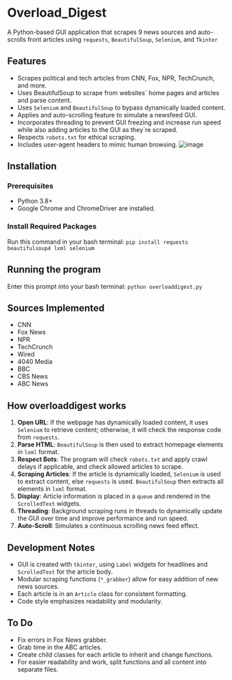 # Overload_Digest
A Python-based GUI application that scrapes 9 news sources and auto-scrolls front articles using `requests`, `BeautifulSoup`, `Selenium`, and `Tkinter`

## Features
* Scrapes political and tech articles from CNN, Fox, NPR, TechCrunch, and more.
* Uses BeautifulSoup to scrape from websites` home pages and articles and parse content.
* Uses `Selenium` and `BeautifulSoup` to bypass dynamically loaded content.
* Applies and auto-scrolling feature to simulate a newsfeed GUI.
* Incorporates threading to prevent GUI freezing and increase run speed while also adding articles to the GUI as they`re scraped.
* Respects `robots.txt` for ethical scraping.
* Includes user-agent headers to mimic human browsing.
![image](https://github.com/user-attachments/assets/600edf37-5c24-4096-9bc7-3820531b5290)

## Installation
### Prerequisites
* Python 3.8+
* Google Chrome and ChromeDriver are installed.
### Install Required Packages
Run this command in your bash terminal:
`pip install requests beautifulsoup4 lxml selenium`

## Running the program
Enter this prompt into your bash terminal:
`python overloaddigest.py`

## Sources Implemented
* CNN
* Fox News
* NPR
* TechCrunch
* Wired
* 4040 Media
* BBC
* CBS News
* ABC News

## How overloaddigest works
1. **Open URL**: If the webpage has dynamically loaded content, it uses `Selenium` to retrieve content; otherwise, it will check the response code from `requests`.
2. **Parse HTML**: `BeautifulSoup` is then used to extract homepage elements in `lxml` format.
3. **Respect Bots**: The program will check `robots.txt` and apply crawl delays if applicable, and check allowed articles to scrape.
4. **Scraping Articles**: If the article is dynamically loaded, `Selenium` is used to extract content, else `requests` is used. `BeautifulSoup` then extracts all elements in `lxml` format.
5. **Display**: Article information is placed in a `queue` and rendered in the `ScrolledText` widgets.
6. **Threading**: Background scraping runs in threads to dynamically update the GUI over time and improve performance and run speed.
7. **Auto-Scroll**: Simulates a continuous scrolling news feed effect.

## Development Notes
* GUI is created with `tkinter`, using `Label` widgets for headlines and `ScrolledText` for the article body.
* Modular scraping functions (`*_grabber`) allow for easy addition of new news sources.
* Each article is in an `Article` class for consistent formatting.
* Code style emphasizes readability and modularity.

## To Do
* Fix errors in Fox News grabber.
* Grab time in the ABC articles.
* Create child classes for each article to inherit and change functions.
* For easier readability and work, split functions and all content into separate files.
